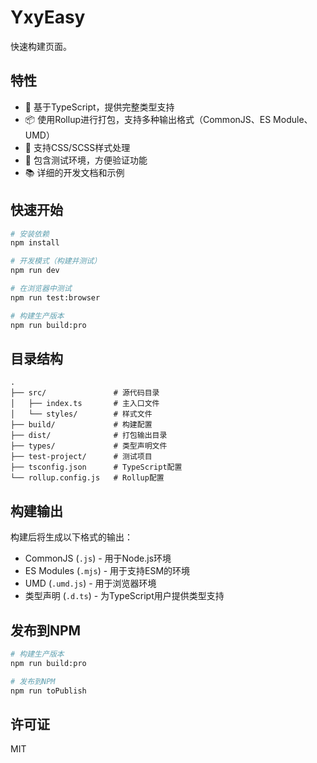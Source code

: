 # YxyEasy

快速构建页面。

## 特性

- 🚀 基于TypeScript，提供完整类型支持
- 📦 使用Rollup进行打包，支持多种输出格式（CommonJS、ES Module、UMD）
- 🎨 支持CSS/SCSS样式处理
- 🧪 包含测试环境，方便验证功能
- 📚 详细的开发文档和示例

## 快速开始

```bash
# 安装依赖
npm install

# 开发模式（构建并测试）
npm run dev

# 在浏览器中测试
npm run test:browser

# 构建生产版本
npm run build:pro
```

## 目录结构

```
.
├── src/               # 源代码目录
│   ├── index.ts       # 主入口文件
│   └── styles/        # 样式文件
├── build/             # 构建配置
├── dist/              # 打包输出目录
├── types/             # 类型声明文件
├── test-project/      # 测试项目
├── tsconfig.json      # TypeScript配置
└── rollup.config.js   # Rollup配置
```

## 构建输出

构建后将生成以下格式的输出：

- CommonJS (`.js`) - 用于Node.js环境
- ES Modules (`.mjs`) - 用于支持ESM的环境
- UMD (`.umd.js`) - 用于浏览器环境
- 类型声明 (`.d.ts`) - 为TypeScript用户提供类型支持

## 发布到NPM

```bash
# 构建生产版本
npm run build:pro

# 发布到NPM
npm run toPublish
```

## 许可证

MIT
